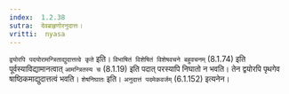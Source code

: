 ```yaml
---
index:  1.2.38
sutra:  देवब्राहृणोरनुदात्तः।
vritti:  nyasa
---
```


`द्वयोरपि पदयोरामन्त्रिताद्युदात्तत्वे कृते` इति। `विभाषितं विशेषितं विशेषवचने बहुवचनम्` (8.1.74) इति पूर्वस्याविद्यामानत्वात् `आमन्त्रितस्य च` (8.1.19) इति पदात् परस्यापि निघातो न भवति। तेन द्वयोरपि पृथगेव षाष्ठिकमाद्युदात्तत्वं भवति। `शेषनिघातः` इति। `अनुदात्तं पदमेकवर्जम्` (6.1.152) इत्यनेन।
